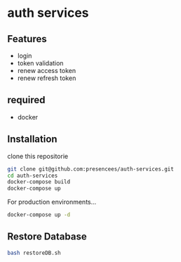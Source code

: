 # auth services

## Features

- login
- token validation
- renew access token
- renew refresh token

## required

- docker

## Installation

clone this repositorie

```sh
git clone git@github.com:presencees/auth-services.git
cd auth-services
docker-compose build
docker-compose up  
```
For production environments...
```sh
docker-compose up -d
```

## Restore Database
```bash
bash restoreDB.sh
```
